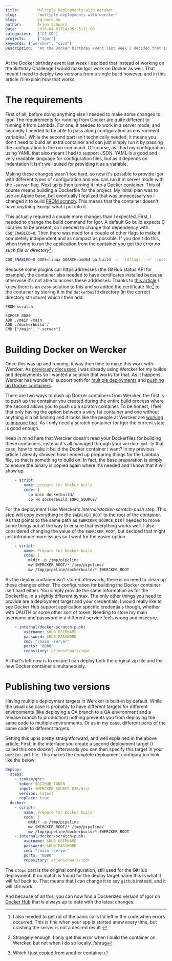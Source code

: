 ```yaml
---
title:        Multiple Deployments with Wercker
slug:         "multiple-deployments-with-wercker"
blog:         ig.nore.me  
author:       Arjen Schwarz  
Date:         2016-04-01T14:05:25+11:00
categories:   ["CI-CD"]
projects:     ["Igor"]
keywords: ["wercker", "cicd"]
Description:  "At the Docker birthday event last week I decided that instead of working on the Birthday Challenge I would make Igor work on Docker as well. That meant I need to deploy two versions from a single build however, and in this article I'll explain how that works."
---
```


At the Docker birthday event last week I decided that instead of working on the Birthday Challenge I would make Igor work on Docker as well. That meant I need to deploy two versions from a single build however, and in this article I'll explain how that works.

# The requirements

First of all, before doing anything else I needed to make some changes to Igor. The requirements for running from Docker are quite different to running it from Lambda. For one, it needed to work in a server mode, and secondly I needed to be able to pass along configuration as environment variables[^errorhandling].
While the second part isn't technically needed, it means you don't need to build an extra container and can just simply run it by passing the configuration to the run command. Of course, as I had my configuration using YAML that also meant I had to support JSON. YAML is a good and very readable language for configuration files, but as it depends on indentation it isn't well suited for providing it as a variable.

Making these changes wasn't too hard, so now it's possible to provide Igor with different types of configuration and you can run it in server mode with the `-server` flag. Next up is then turning it into a Docker container. This of course means building a Dockerfile for the project. My initial plan was to use an Alpine base, but eventually I realized that was unnecessary so I changed it to build [FROM scratch](https://hub.docker.com/_/scratch/). This means that the container doesn't have *anything* except what I put into it.

This actually required a couple more changes than I expected. First, I needed to change the build command for Igor. A default Go build expects C libraries to be present, so I needed to change that dependency with `CGO_ENABLED=0`. Then there was need for a couple of other flags to make it completely independent and as compact as possible. If you don't do this, when trying to run the application from the container you get the error *no such file or directory*[^noerror].

```bash
CGO_ENABLED=0 GOOS=linux GOARCH=amd64 go build -a  -ldflags '-s' -installsuffix cgo -o main
```

Because some plugins call https addresses (the GitHub status API for example), the container also needed to have certificates installed because otherwise it's not able to access these addresses. Thanks to [this article][sslarticle] I knew there is an easy solution to this and so added the certificate file[^sslgrab] to the container by storing it in the `dockerbuild` directory (in the correct directory structure) which I then add.

```docker
FROM scratch

EXPOSE 8080
ADD ./main /main
ADD ./dockerbuild /
CMD ["/main", "-server"]
```

[^errorhandling]: I also needed to get rid of the panic calls I'd left in the code when errors occurred. This is fine when your app is started anew every time, but crashing the server is not a desired result.

[^noerror]: Strangely enough, I only get this error when I build the container on Wercker, but not when I do so locally. /shrug

[sslarticle]: http://blog.codeship.com/building-minimal-docker-containers-for-go-applications/

[^sslgrab]: Which I just copied from another container

# Building Docker on Wercker

Once this was up and running, it was then time to make this work with Wercker. As [previously discussed](/2016/03/publishing-go-binaries-with-wercker/) I was already using Wercker for my builds and deployments so I wanted a solution that works for that.
As it happens, Wercker has wonderful support both for [multiple deployments](http://devcenter.wercker.com/docs/deploy/multi-deploy-targets.html) and [pushing up Docker containers](http://devcenter.wercker.com/docs/steps/internal-steps.html#scratch-push).

There are two ways to push up Docker containers from Wercker, the first is to push up the container you created during the entire build process where the second allows you to push up a scratch container. To be honest, I feel that only having the option between a very fat container and one without anything is a bit limiting and it looks like the people at Wercker are [working to improve that](http://blog.wercker.com/2016/03/09/Towards-a-Developer-Platform.html). As I only need a scratch container for Igor the current state is good enough.

Keep in mind here that Wercker doesn't read your Dockerfiles for building these containers, instead it's all managed through your `wercker.yml`. In that case, how to make it build the Docker container I want? In my previous article I already showed how I ended up preparing things for the Lambda file, so that is something to build on. In fact, the base preparation is simply to ensure the binary is copied again where it's needed and I know that it will show up.

```yaml
    - script:
        name: prepare for Docker build
        code: |
          cp main dockerbuild/
          cp -R dockerbuild $ORG_SOURCE/
```

For the deployment I use Wercker's *internal/docker-scratch-push* step. This step will copy everything in the `$WERCKER_ROOT` to the root of the container. As that points to the same path as `$WERCKER_SOURCE_DIR` I needed to move some things out of the way to ensure that everything works well. I also considered changing the value of the `$WERCKER_ROOT`, but decided that might just introduce more issues so I went for the easier option.

```yaml
    - script:
        name: Prepare for Docker build
        code: |
          mkdir -p /tmp/pipeline
          mv $WERCKER_ROOT/* /tmp/pipeline/
          mv /tmp/pipeline/dockerbuild/* $WERCKER_ROOT
```

As the deploy container isn't stored afterwards, there is no need to clean up these changes either. The configuration for building the Docker container isn't hard either. You simply provide the same information as for the Dockerfile, in a slightly different syntax. The only other things you need to provide are a deployment target and your credentials. I would really like to see Docker Hub support application specific credentials though, whether with OAUTH or some other sort of token. Needing to store my main username and password in a different service feels wrong and insecure.

```yaml
    - internal/docker-scratch-push:
        username: $HUB_USERNAME
        password: $HUB_PASSWORD
        cmd: "/main -server"
        ports: "8080"
        repository: arjenschwarz/igor
```

All that's left now is to ensure I can deploy both the original zip file and the new Docker container simultaneously.

# Publishing two versions

Having multiple deployment targets in Wercker is built-in by default. While the usual use case is probably to have different targets for different environments (like deploying a QA branch to a QA environment and a release branch to production) nothing prevents you from deploying the same code to multiple environments. Or as in my case, different parts of the same code to different targets.

Setting this up is pretty straightforward, and well explained in the above article. First, in the interface you create a second deployment target (I called this one *docker*). Afterwards you can then specify this target in your `wercker.yml` file. This makes the complete deployment configuration look like the below:

```yaml
deploy:
  steps:
    - tcnksm/ghr:
      token: $GITHUB_TOKEN
      input: $WERCKER_SOURCE_DIR/dist
      version: latest
      replace: true
  docker:
    - script:
        name: Prepare for Docker build
        code: |
          mkdir -p /tmp/pipeline
          mv $WERCKER_ROOT/* /tmp/pipeline/
          mv /tmp/pipeline/dockerbuild/* $WERCKER_ROOT
    - internal/docker-scratch-push:
        username: $HUB_USERNAME
        password: $HUB_PASSWORD
        cmd: "/main -server"
        ports: "8080"
        repository: arjenschwarz/igor
```

The `steps` part is the original configuration, still used for the GitHub deployment. If no match is found for the deploy target name this is what it will fall back to. That means that I can change it to say `github` instead, and it will still work.

And because of all this, you can now find a Dockerized version of Igor on [Docker Hub](https://hub.docker.com/r/arjenschwarz/igor) that is always up to date with the latest changes.
